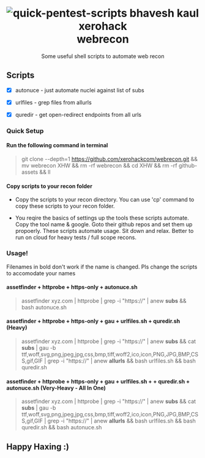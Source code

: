 <h1 align="center">
	<br>
	<img src="https://raw.githubusercontent.com/xerohackcom/quick-pentest-scripts/main/github-assets/banner.png" alt="quick-pentest-scripts bhavesh kaul xerohack">
	<br>
	webrecon
</h1>

<p align="center">
	Some useful shell scripts to automate web recon
</p>

## Scripts

- [x] autonuce - just automate nuclei against list of subs
- [x] urlfiles - grep files from allurls
- [x] quredir - get open-redirect endpoints from all urls


### Quick Setup

#### Run the following command in terminal

> git clone --depth=1 https://github.com/xerohackcom/webrecon.git && mv webrecon XHW && rm -rf webrecon && cd XHW && rm -rf github-assets && ll

#### Copy scripts to your recon folder
- Copy the scripts to your recon directory. You can use 'cp' command to copy these scripts to your recon folder.

- You reqire the basics of settings up the tools these scripts automate. Copy the tool name & google. Goto their github repos and set them up propoerly. These scripts automate usage. Sit down and relax. Better to run on cloud for heavy tests / full scope recons.

### Usage!

Filenames in bold don't work if the name is changed. Pls change the scripts to accomodate your names

#### assetfinder + httprobe + https-only + autonuce.sh

> assetfinder xyz.com | httprobe | grep -i "https://" | anew <b>subs</b> && bash autonuce.sh

#### assetfinder + httprobe + https-only + gau + urlfiles.sh + quredir.sh (Heavy)

> assetfinder xyz.com | httprobe | grep -i "https://" | anew <b>subs</b> && cat <b>subs</b> | gau -b ttf,woff,svg,png,jpeg,jpg,css,bmp,tiff,woff2,ico,icon,PNG,JPG,BMP,CSS,gif,GIF | grep -i "https://" | anew <b>allurls</b> && bash urlfiles.sh && bash quredir.sh

#### assetfinder + httprobe + https-only + gau + urlfiles.sh + + quredir.sh + autonuce.sh (Very-Heavy - All In One)

> assetfinder xyz.com | httprobe | grep -i "https://" | anew <b>subs</b> && cat <b>subs</b> | gau -b ttf,woff,svg,png,jpeg,jpg,css,bmp,tiff,woff2,ico,icon,PNG,JPG,BMP,CSS,gif,GIF | grep -i "https://" | anew <b>allurls</b> && bash urlfiles.sh && bash quredir.sh && bash autonuce.sh

## Happy Haxing :)
